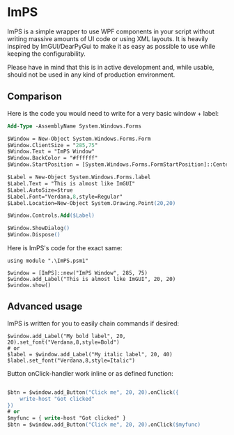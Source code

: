 # ImPS
ImPS is a simple wrapper to use WPF components in your script without writing massive amounts of UI code or using XML layouts. It is heavily inspired by ImGUI/DearPyGui to make it as easy as possible to use while keeping the configurability.

Please have in mind that this is in active development and, while usable, should not be used in any kind of production environment.

## Comparison

Here is the code you would need to write for a very basic window + label:
```ps
Add-Type -AssemblyName System.Windows.Forms

$Window = New-Object System.Windows.Forms.Form
$Window.ClientSize = "285,75"
$Window.Text = "ImPS Window"
$Window.BackColor = "#ffffff"
$Window.StartPosition = [System.Windows.Forms.FormStartPosition]::CenterScreen

$Label = New-Object System.Windows.Forms.label
$Label.Text = "This is almost like ImGUI"
$Label.AutoSize=$true
$Label.Font="Verdana,8,style=Regular"
$Label.Location=New-Object System.Drawing.Point(20,20)

$Window.Controls.Add($Label)

$Window.ShowDialog()
$Window.Dispose()
```

Here is ImPS's code for the exact same:
```PS
using module ".\ImPS.psm1"

$window = [ImPS]::new("ImPS Window", 285, 75)
$window.add_Label("This is almost like ImGUI", 20, 20)
$window.show()
```

## Advanced usage

ImPS is written for you to easily chain commands if desired:

```PS
$window.add_Label("My bold label", 20, 20).set_font("Verdana,8,style=Bold")
# or
$label = $window.add_Label("My italic label", 20, 40)
$label.set_font("Verdana,8,style=Italic")
```

Button onClick-handler work inline or as defined function:

```ps

$btn = $window.add_Button("Click me", 20, 20).onClick({
    write-host "Got clicked"
})
# or
$myfunc = { write-host "Got clicked" }
$btn = $window.add_Button("Click me", 20, 20).onClick($myfunc)

```